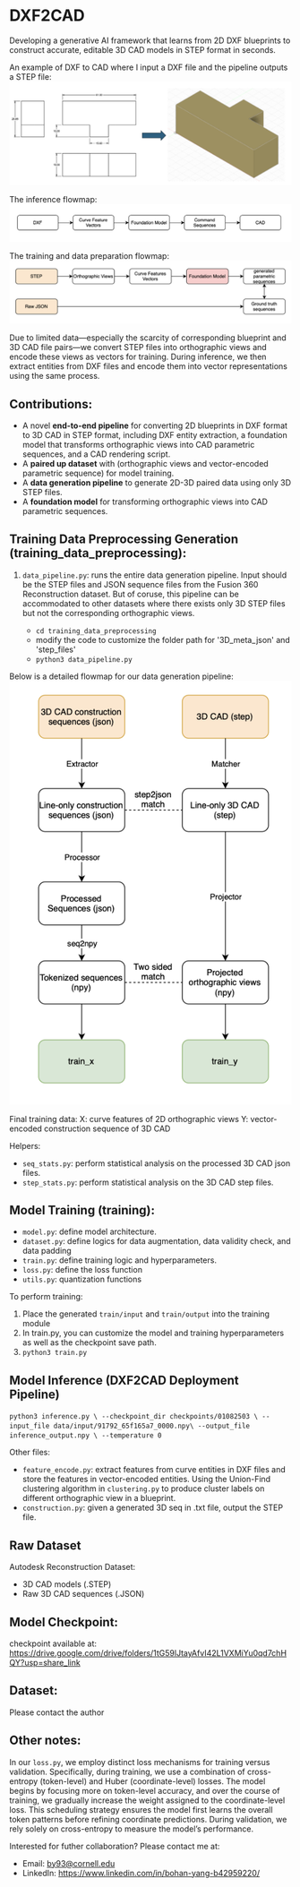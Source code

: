 # DXF2CAD 
Developing a generative AI framework that learns from 2D DXF blueprints to construct accurate, editable 3D CAD models in STEP format in seconds.


An example of DXF to CAD where I input a DXF file and the pipeline outputs a STEP file:
![Example of DXF-to-CAD](Images/README_DXF2CAD_demo.png)



The inference flowmap:
![Inference flowmap](Images/README_inference_flowmap.png)



The training and data preparation flowmap:
![Training flowmap](Images/README_training_flowmap.png)




Due to limited data—especially the scarcity of corresponding blueprint and 3D CAD file pairs—we convert STEP files into orthographic views and encode these views as vectors for training. During inference, we then extract entities from DXF files and encode them into vector representations using the same process.


## Contributions: 
  - A novel **end-to-end pipeline** for converting 2D blueprints in DXF format to 3D CAD in STEP format, including DXF entity extraction, a foundation model that transforms orthographic views into CAD parametric sequences, and a CAD rendering script. 
  - A **paired up dataset** with (orthographic views and vector-encoded parametric sequence) for model training. 
  - A **data generation pipeline** to generate 2D-3D paired data using only 3D STEP files. 
  - A **foundation model** for transforming orthographic views into CAD parametric sequences. 

## Training Data Preprocessing Generation (training_data_preprocessing):
1. `data_pipeline.py`: runs the entire data generation pipeline. Input should be the STEP files and JSON sequence files from the Fusion 360 Reconstruction dataset. But of coruse, this pipeline can be accommodated to other datasets where there exists only 3D STEP files but not the corresponding orthographic views.

    - `cd training_data_preprocessing`
    -  modify the code to customize the folder path for '3D_meta_json' and 'step_files'
    - `python3 data_pipeline.py`

Below is a detailed flowmap for our data generation pipeline:
![Data Generation Pipeline flowmap](Images/README_data_generation_pipeline.png)

Final training data:
X: curve features of 2D orthographic views
Y: vector-encoded construction sequence of 3D CAD

Helpers:
- `seq_stats.py`: perform statistical analysis on the processed 3D CAD json files.
- `step_stats.py`: perform statistical analysis on the 3D CAD step files. 

## Model Training (training):
- `model.py`: define model architecture.
- `dataset.py`: define logics for data augmentation, data validity check, and data padding
- `train.py`: define training logic and hyperparameters.
- `loss.py`: define the loss function 
- `utils.py`: quantization functions

To perform training:
1. Place the generated `train/input` and `train/output` into the training module
2. In train.py, you can customize the model and training hyperparameters as well as the checkpoint save path.
3. `python3 train.py`

## Model Inference (DXF2CAD Deployment Pipeline)
`python3 inference.py \
    --checkpoint_dir checkpoints/01082503 \
    --input_file data/input/91792_65f165a7_0000.npy\
    --output_file inference_output.npy \
    --temperature 0`

Other files:
- `feature_encode.py`: extract features from curve entities in DXF files and store the features in vector-encoded entities. Using the Union-Find clustering algorithm in `clustering.py` to produce cluster labels on different orthographic view in a blueprint. 
- `construction.py`: given a generated 3D seq in .txt file, output the STEP file. 

## Raw Dataset 
Autodesk Reconstruction Dataset: 
 - 3D CAD models (.STEP)
 - Raw 3D CAD sequences (.JSON)

## Model Checkpoint:
checkpoint available at: https://drive.google.com/drive/folders/1tG59lJtayAfvI42L1VXMiYu0qd7chHQY?usp=share_link

## Dataset:
Please contact the author

## Other notes:
In our `loss.py`, we employ distinct loss mechanisms for training versus validation. Specifically, during training, we use a combination of cross-entropy (token-level) and Huber (coordinate-level) losses. The model begins by focusing more on token-level accuracy, and over the course of training, we gradually increase the weight assigned to the coordinate-level loss. This scheduling strategy ensures the model first learns the overall token patterns before refining coordinate predictions. During validation, we rely solely on cross-entropy to measure the model’s performance. 

Interested for futher collaboration? Please contact me at: 
- Email: by93@cornell.edu
- LinkedIn: https://www.linkedin.com/in/bohan-yang-b42959220/

